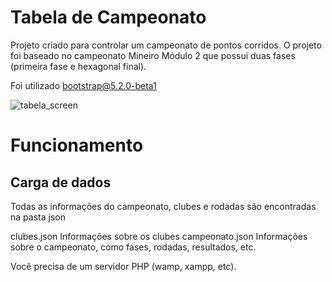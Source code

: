 # Tabela de Campeonato

Projeto criado para controlar um campeonato de pontos corridos. O projeto foi baseado no campeonato Mineiro Módulo 2 que possui duas fases (primeira fase e hexagonal final).

Foi utilizado bootstrap@5.2.0-beta1

![tabela_screen](https://user-images.githubusercontent.com/1745474/175612999-680f5439-9bf8-43ea-ae8c-2a0c1eb899aa.png)

# Funcionamento
## Carga de dados
Todas as informações do campeonato, clubes e rodadas são encontradas na pasta json

clubes.json
  Informações sobre os clubes
campeonato.json
  Informações sobre o campeonato, como fases, rodadas, resultados, etc.
  
Você precisa de um servidor PHP (wamp, xampp, etc).
